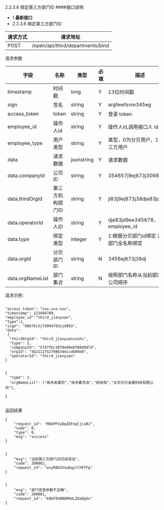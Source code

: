 2.2.3.6 绑定第三方部门ID
####接口说明
- 1.**最新接口**
- 2.2.3.6 绑定第三方部门ID


请求方式|请求地址
----|---
POST|/open/api/third/departments/bind

请求参数

字段|名称|类型|必填|描述
-----|-----|----|----|----
timestamp|时间戳 |long |Y|13位时间戳
sign|签名 |string |Y|argfewfsvre345eg
access\_token|token | string |Y|登录 token
employee\_id| 操作人id|string |Y|操作人id,调用接口人 id
employee\_type| 用户类型|string|Y|类型，0为分贝用户，1为第三方用户
data |请求数据| jsonstring |Y|请求数据
data.companyId|公司ID|string|Y|354657j9ej873j30987654
data.thirdOrgId|第三方机构部门ID|string|Y|jl83j9ej873j38dje83jd9ee
data.operatorId|操作人ID|string|Y|dje83jd9ee345678，同employee_id
data.type|绑定类型|integer|Y|1:根据分贝部门id绑定 2:根据部门全名称绑定
data.orgId|分贝部门ID|string|N|3456ej873j38dj
data.orgNameList|部门集合|string|N|按照部门名称从当前部门到公司顺序




请求示例:
```

"access_token": "xxx.xxx.xxx",
"timestamp": 123456789,
"employee_id":"third_jianyuan",
"type":1,
"sign": "09676i3j7d994783ujd893",
"data": {
  "thirdOrgId": "third_jianyuanceshi",
  "type": 1,
  "companyId": "5747fbc10f0e60e0709d8d7d",
  "orgId": "5b2112752798634dccdb09e0",
  "operatorId": "third_jianyuan"
}


{
  "type": 2,
  "orgNameList": ["技术发展司","技术委员会","研发部","北京分贝金服科技有限公司"],
 
}

```

返回结果

```
{
    "request_id": "MbbPPJyDqZEFoqljiuBJ",
    "code": 0,
    "type": 0,
    "msg": "success"
}


{
    "msg": "当前第三方部门ID已经存在",
    "code": 200002,
    "request_id": "wvyR8OZVzwbqylChPfFg"
}


{
    "msg": "部门信息参数不正确",
    "code": 200001,
    "request_id": "k6bF6U0BUM4ULZUaOgXx"
}
```


